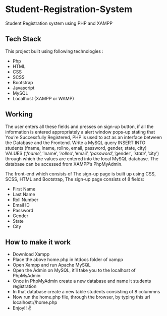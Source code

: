 # Student-Registration-System
Student Registration system using PHP and XAMPP

## Tech Stack
This project built using following technologies :
- Php
- HTML
- CSS
- SCSS
- Bootstrap
- Javascript
- MySQL
- Localhost (XAMPP or WAMP)


## Working

The user enters all these fields and presses on sign-up button, if all the information
is entered appropriately a alert window pops-up stating that You’re Successfully
Registered, PHP is used to act as an interface between the Database and the Frontend. Write a MySQL query INSERT INTO students (fname, lname, rollno, email,
password, gender, state, city) VALUES (’$fname’, ’$lname’, ’$roll no’, ’$email’,
’$password’, ’$gender’, ’$state’, ’$city’) through which the values are entered into
the local MySQL database. The database can be accessed from XAMPP’s PhpMyAdmin.

The front-end which consists of The sign-up page is built up using CSS, SCSS,
HTML and Bootstrap, The sign-up page consists of 8 fields:

- First Name
- Last Name
- Roll Number
- Email ID
- Password
- Gender
- State
- City


## How to make it work

- Download Xampp
- Place the above home.php in htdocs folder of xampp
- Open Xampp and run Apache MySQL
- Open the Admin on MySQL, it’ll take you to the localhost of PhpMyAdmin
- Once in PhpMyAdmin create a new database and name it students registration
- In that database create a new table students consisting of 8 colummns
- Now run the home.php file, through the browser, by typing this url localhost://home.php
- Enjoy!! ✌
